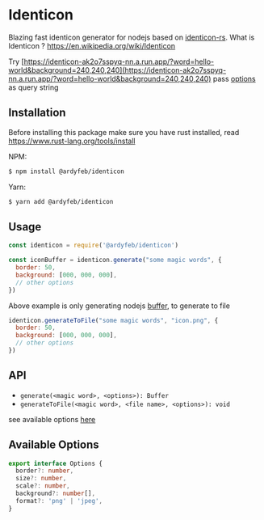 # Identicon
Blazing fast identicon generator for nodejs based on [identicon-rs](https://github.com/fluffy-samurai/identicon-rs).
What is Identicon ? https://en.wikipedia.org/wiki/Identicon

Try [https://identicon-ak2o7sspyq-nn.a.run.app/?word=hello-world&background=240,240,240](https://identicon-ak2o7sspyq-nn.a.run.app/?word=hello-world&background=240,240,240) pass [options](#available-options) as query string

## Installation
Before installing this package make sure you have rust installed, read https://www.rust-lang.org/tools/install

NPM:
```bash
$ npm install @ardyfeb/identicon
```
Yarn:
```bash
$ yarn add @ardyfeb/identicon
```

## Usage
```javascript
const identicon = require('@ardyfeb/identicon')

const iconBuffer = identicon.generate("some magic words", {
  border: 50,
  background: [000, 000, 000],
  // other options
})

```
Above example is only generating nodejs [buffer](https://nodejs.org/api/buffer.html), to generate to file 
```javascript
identicon.generateToFile("some magic words", "icon.png", {
  border: 50,
  background: [000, 000, 000],
  // other options
})
```

## API
* `generate(<magic word>, <options>): Buffer`
* `generateToFile(<magic word>, <file name>, <options>): void`

see available options [here](#available-options)

## Available Options
```typescript
export interface Options {
  border?: number,
  size?: number,
  scale?: number,
  background?: number[],
  format?: 'png' | 'jpeg',
}
```
